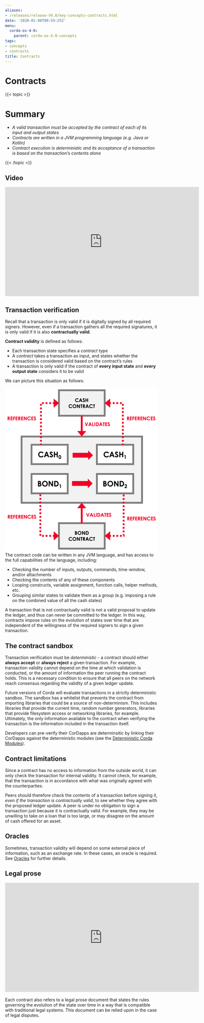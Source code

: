 ```yaml
---
aliases:
- /releases/release-V4.0/key-concepts-contracts.html
date: '2020-01-08T09:59:25Z'
menu:
  corda-os-4-0:
    parent: corda-os-4-0-concepts
tags:
- concepts
- contracts
title: Contracts
---
```



# Contracts


{{< topic >}}

# Summary


* *A valid transaction must be accepted by the contract of each of its input and output states*
* *Contracts are written in a JVM programming language (e.g. Java or Kotlin)*
* *Contract execution is deterministic and its acceptance of a transaction is based on the transaction’s contents alone*


{{< /topic >}}

## Video

<iframe src="https://player.vimeo.com/video/214168839" width="640" height="360" frameborder="0" webkitallowfullscreen="true" mozallowfullscreen="true" allowfullscreen="true"></iframe>


<p></p>


## Transaction verification

Recall that a transaction is only valid if it is digitally signed by all required signers. However, even if a
transaction gathers all the required signatures, it is only valid if it is also **contractually valid**.

**Contract validity** is defined as follows:


* Each transaction state specifies a *contract* type
* A *contract* takes a transaction as input, and states whether the transaction is considered valid based on the
contract’s rules
* A transaction is only valid if the contract of **every input state** and **every output state** considers it to be
valid

We can picture this situation as follows:

![tx validation](resources/tx-validation.png "tx validation")
The contract code can be written in any JVM language, and has access to the full capabilities of the language,
including:


* Checking the number of inputs, outputs, commands, time-window, and/or attachments
* Checking the contents of any of these components
* Looping constructs, variable assignment, function calls, helper methods, etc.
* Grouping similar states to validate them as a group (e.g. imposing a rule on the combined value of all the cash
states)

A transaction that is not contractually valid is not a valid proposal to update the ledger, and thus can never be
committed to the ledger. In this way, contracts impose rules on the evolution of states over time that are
independent of the willingness of the required signers to sign a given transaction.


## The contract sandbox

Transaction verification must be *deterministic* - a contract should either **always accept** or **always reject** a
given transaction. For example, transaction validity cannot depend on the time at which validation is conducted, or
the amount of information the peer running the contract holds. This is a necessary condition to ensure that all peers
on the network reach consensus regarding the validity of a given ledger update.

Future versions of Corda will evaluate transactions in a strictly deterministic sandbox. The sandbox has a whitelist that
prevents the contract from importing libraries that could be a source of non-determinism. This includes libraries
that provide the current time, random number generators, libraries that provide filesystem access or networking
libraries, for example. Ultimately, the only information available to the contract when verifying the transaction is
the information included in the transaction itself.

Developers can pre-verify their CorDapps are determinsitic by linking their CorDapps against the deterministic modules
(see the [Deterministic Corda Modules](deterministic-modules.md)).


## Contract limitations

Since a contract has no access to information from the outside world, it can only check the transaction for internal
validity. It cannot check, for example, that the transaction is in accordance with what was originally agreed with the
counterparties.

Peers should therefore check the contents of a transaction before signing it, *even if the transaction is
contractually valid*, to see whether they agree with the proposed ledger update. A peer is under no obligation to
sign a transaction just because it is contractually valid. For example, they may be unwilling to take on a loan that
is too large, or may disagree on the amount of cash offered for an asset.


## Oracles

Sometimes, transaction validity will depend on some external piece of information, such as an exchange rate. In
these cases, an oracle is required. See [Oracles](key-concepts-oracles.md) for further details.


## Legal prose

<iframe src="https://player.vimeo.com/video/213879293" width="640" height="360" frameborder="0" webkitallowfullscreen="true" mozallowfullscreen="true" allowfullscreen="true"></iframe>


<p></p>

Each contract also refers to a legal prose document that states the rules governing the evolution of the state over
time in a way that is compatible with traditional legal systems. This document can be relied upon in the case of
legal disputes.


